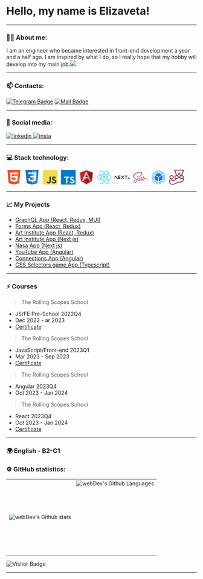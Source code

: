 
# Hello, my name is Elizaveta!

---

### :man_technologist: About me:
I am an engineer who became interested in front-end development a year and a half ago. I am inspired by what I do, so I really hope that my hobby will develop into my main job.<img src="https://media.giphy.com/media/WUlplcMpOCEmTGBtBW/giphy.gif" width="30px">

---

### :mailbox: Contacts:
[![Telegram Badge](https://img.shields.io/badge/-Elizaveta-blue?style=flat&logo=Telegram&logoColor=white)](https://t.me/e_rzmnk) [![Mail Badge](https://img.shields.io/badge/-Mail-red?style=flat&logo=Gmail&logoColor=white)](mailto:razumenko99@mail.ru)

---

### 🤝 Social media:

  <div id="badges">
    <a href="https://www.linkedin.com/in/elizaveta-razumenko-508187282" target="_blank">
      <img src="https://cdn-icons-png.flaticon.com/512/2504/2504799.png" width="40" height="40" alt="linkedin" />
    </a>
    <a href="https://www.instagram.com/elizaveta__razumenko?igshid=OGQ5ZDc2ODk2ZA==" target="_blank">
      <img src="https://upload.wikimedia.org/wikipedia/commons/thumb/a/a5/Instagram_icon.png/600px-Instagram_icon.png" width="40" height="40" alt="insta" />
    </a>
  </div>

---

### 💻 Stack technology:

<div>
  <img src="https://github.com/devicons/devicon/blob/master/icons/html5/html5-original.svg" title="html5" alt="html5" width="40" height="40"/>&nbsp
  <img src="https://github.com/devicons/devicon/blob/master/icons/css3/css3-original.svg" title="css" alt="css" width="40" height="40"/>&nbsp
  <img src="https://github.com/devicons/devicon/blob/master/icons/javascript/javascript-original.svg" title="javascript" alt="javascript" width="40" height="40"/>&nbsp
  <img src="https://github.com/devicons/devicon/blob/master/icons/typescript/typescript-original.svg" title="javascript" alt="typescript" width="40" height="40"/>&nbsp
  <img src="https://github.com/devicons/devicon/blob/master/icons/angularjs/angularjs-original.svg" title="angular" alt="angular" width="40" height="40"/>&nbsp;
  <img src="https://github.com/devicons/devicon/blob/master/icons/react/react-original.svg" title="react" alt="react" width="40" height="40"/>&nbsp;
  <img src="https://github.com/devicons/devicon/blob/master/icons/nextjs/nextjs-original-wordmark.svg" title="next" alt="next" width="40" height="40"/>&nbsp;
  <img src="https://github.com/devicons/devicon/blob/master/icons/sass/sass-original.svg" title="sass/scss" alt="sass/scss" width="40" height="40"/>&nbsp;
  <img src="https://github.com/devicons/devicon/blob/master/icons/webpack/webpack-original.svg" title="webpack" alt="webpack" width="40" height="40"/>&nbsp;
  <img src="https://github.com/devicons/devicon/blob/master/icons/jest/jest-plain.svg" title="jest" alt="jest" width="40" height="40"/>&nbsp;
</div>

---

### 📈 My Projects
 - [GraphQL App (React, Redux, MUI)](https://659ae379fd3007b76990d5bb--graphiql-react-rsschool.netlify.app/)
 - [Forms App (React, Redux)](https://react-application-forms-elizaveta.netlify.app/)
 - [Art Institute App (React, Redux)](https://655da4f86e85235e4e41eac6--lighthearted-syrniki-d3910a.netlify.app/)
 - [Art Institute App (Next js)](https://next-deploy-two-sand.vercel.app/)
 - [Nasa App (Next js)](https://nasa-api-deploy.vercel.app/)
 - [YouTube App (Angular)](https://655e0386036f1f29f4c2ecf0--earnest-tanuki-2f93ce.netlify.app/)
 - [Connections App (Angular)](https://angular-final-project-rss-er.netlify.app/)
 - [CSS Selectors game App (Typescript)](https://rolling-scopes-school.github.io/elizavetarazumenko-JSFE2023Q1/RSS-CSS-Selectors/?#)

---

### ⚡ Courses
> The Rolling Scopes School
  - JS/FE Pre-School 2022Q4
  - Dec 2022 - ar 2023
  - [Certificate](https://app.rs.school/certificate/wpv6dtjc)

> The Rolling Scopes School
  - JavaScript/Front-end 2023Q1
  - Mar 2023 - Sep 2023
  - [Certificate](https://app.rs.school/certificate/rrpmp9o3)

> The Rolling Scopes School
  - Angular 2023Q4
  - Oct 2023 - Jan 2024

> The Rolling Scopes School
  - React 2023Q4
  - Oct 2023 - Jan 2024
  - [Certificate](https://app.rs.school/certificate/6j67a90f)

---

### 🌍 English - B2-C1

### ⚙️ GitHub statistics:

<table>
  <tr>
    <td>
      <img align="left" src="http://github-readme-streak-stats.herokuapp.com?user=ElizavetaRazumenko&theme=dark&background=000000" alt="webDev's Github stats" />
    </td>
    <td>
      <img height="195px" align="right" alt="webDev's Github Languages" src="https://github-readme-stats-sigma-five.vercel.app/api/top-langs/?username=ElizavetaRazumenko&layout=compact&theme=vision-friendly-dark" />
    </td>
  </tr>
</table>

![Visitor Badge](https://visitor-badge.laobi.icu/badge?page_id=ElizavetaRazumenko)

---


